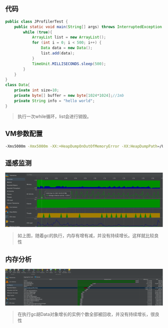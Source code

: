 ## 代码

```java
public class JProfilerTest {
    public static void main(String[] args) throws InterruptedException {
        while (true){
            ArrayList list = new ArrayList();
            for (int i = 0; i < 500; i++) {
                Data data = new Data();
                list.add(data);
            }
            TimeUnit.MILLISECONDS.sleep(500);
        }
    }
}
class Data{
    private int size=10;
    private byte[] buffer = new byte[1024*1024];//1mb
    private String info = "hello world";
}
```

> 执行一次while循环，list会进行销毁。

## VM参数配置

```bash
-Xms5000m -Xmx5000m -XX:+HeapDumpOnOutOfMemoryError -XX:HeapDumpPath=/Users/mac/auto.hprof
```



## 遥感监测

![image-20210713223746192](第四章-JProfiler使用案例.assets/image-20210713223746192.png)

> 如上图，随着gc的执行，内存有增有减，并没有持续增长。这样就比较良性



## 内存分析

![image-20210713223911341](第四章-JProfiler使用案例.assets/image-20210713223911341.png)

> 在执行gc胡Data对象增长的实例个数全部被回收，并没有持续增长，很良性 